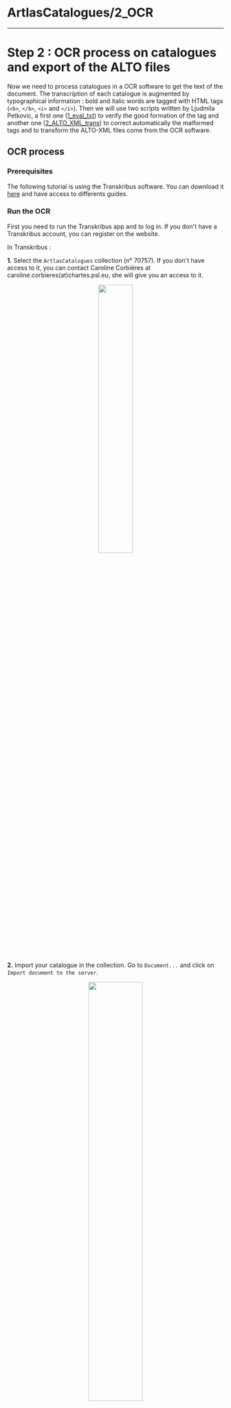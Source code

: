# ArtlasCatalogues/2_OCR

---

# Step 2 : OCR process on catalogues and export of the ALTO files

Now we need to process catalogues in a OCR software to get the text of the document. The transcription of each catalogue is augmented by typographical information : bold and italic words are tagged with HTML tags (`<b>`, `</b>`, `<i>` and `</i>`). Then we will use two scripts written by Ljudmila Petkovic, a first one ([1_eval_txt](https://github.com/carolinecorbieres/ArtlasCatalogues/tree/master/2_OCR/1_eval_txt)) to verify the good formation of the tag and another one ([2_ALTO_XML_trans](https://github.com/carolinecorbieres/ArtlasCatalogues/tree/master/2_OCR/2_ALTO_XML_trans)) to correct automatically the malformed tags and to transform the ALTO-XML files come from the OCR software.

## OCR process

### Prerequisites

The following tutorial is using the Transkribus software. You can download it [here](https://transkribus.eu/Transkribus/) and have access to differents guides. 

### Run the OCR

First you need to run the Transkribus app and to log in. If you don't have a Transkribus account, you can register on the website.   

In Transkribus :

**1.** Select the `ArtlasCatalogues` collection (n° 70757). If you don't have access to it, you can contact Caroline Corbières at caroline.corbieres(at)chartes.psl.eu, she will give you an access to it. 

<p align="center"><img src="https://github.com/carolinecorbieres/ArtlasCatalogues/blob/master/images/OCR-1.png" width="40%"></p>

**2.** Import your catalogue in the collection. Go to `Document...` and click on `Import document to the server`.

<p align="center"><img src="https://github.com/carolinecorbieres/ArtlasCatalogues/blob/master/images/OCR-2.png" width="50%"></p>

- If you have JPEG images of your catalogue, choose `Upload single document` and add the path to the `exhibCat_NAME_OF_THE_CATALOGUE/JPG` folder you created before. You can add the name of the catalogue in the `Title on server` section. 

<p align="center"><img src="https://github.com/carolinecorbieres/ArtlasCatalogues/blob/master/images/OCR-3.png" width="60%"></p>

- If you have a PDF version of your catalogue, choose `Extract and upload images from pdf` and add the path to your `exhibCat_NAME_OF_THE_CATALOGUE/PDF` folder you created before. You can add the name of the catalogue in the `Title on server` section. 

<p align="center"><img src="https://github.com/carolinecorbieres/ArtlasCatalogues/blob/master/images/OCR-4.png" width="60%"></p>

**3.** Run the OCR. Select your catalogue and go to the `Tools` tab. 
- In `Text Recognition` select `OCR (Abbyy FineReader)` method and click on `Run...`.
- Then select `Pages` in the new window and the language(s) of the catalogue and click on `OK`.

<p align="center"><img src="https://github.com/carolinecorbieres/ArtlasCatalogues/blob/master/images/OCR-5.png" width="60%"></p>

**4.** Run the `TYPO_2020_06_15` HTR model. Go to the `Tools` tab. 
- In `Text Recognition` select `HTR (CITLab)` method and click on `Run...`.
- Then select `Pages` in the new window. If the `TYPO_2020_06_15` HTR model is already stored, click on `OK`. If not, verify if you have access to it in the `Select HTR model...` tab, select it and click on `Ok`. If you don't find the model, you can contact Simon Gabay to have access to it at simon.gabay(at)unine.ch.

<p align="center"><img src="https://github.com/carolinecorbieres/ArtlasCatalogues/blob/master/images/OCR-6.png" width="60%"></p>

**5.** Verify the transcription of the OCR page by page. Go to the `Layout` tab.
- If you notice character srtings which don't make sense and which aren't a transcription of the text, you can delete the line by selecting the `TextRegion` and click on the no-entry sign. You can also delete some wrong characters of a line directly in the transcription area of Transkribus, under the image of the catalogue page. 

<p align="center"><img src="https://github.com/carolinecorbieres/ArtlasCatalogues/blob/master/images/OCR-7.png" width="60%"></p>

- If you notice the following mistakes, you must correct them :
  - A line isn't highlighted in blue and/or green : in the page image aera, add a baseline (select the `BL` green button) under the line to create a `TextRegion` and write the corresponding transcription in the transcription area.
  
  <p align="center"><img src="https://github.com/carolinecorbieres/ArtlasCatalogues/blob/master/images/OCR-8.png" width="40%"></p>
  
  - A bold or italic word isn't between tags (you don't need to correct every tag, a script will do it) : encode the word with the corresponding tags in the transcription area.
  
  <p align="center"><img src="https://github.com/carolinecorbieres/ArtlasCatalogues/blob/master/images/OCR-9.png" width="40%"></p>
  
  - Lines aren't in the good order : replace them in the `Layout` area.
  
  <p align="center"><img src="https://github.com/carolinecorbieres/ArtlasCatalogues/blob/master/images/OCR-10.png" width="60%"></p>
  
  - A `Table` region in the `Layout` area : delete it and re-create baselines. We notice that the transcrition of a `TableCell` isn't recorded in the ALTO files, so you must correct it. 
  
  <p align="center"><img src="https://github.com/carolinecorbieres/ArtlasCatalogues/blob/master/images/OCR-11.png" width="70%"></p>
 
Don't forget to save the transcription after each correction. 

## Tag verification and correction

**1.** In Transkribus, export the transcription in `.txt`. Go to the folder logo with a green right arrow.
- In `Client export` tab, file the path to your folder : `YOUR_PATH_TO_THE_FOLDER/ArtlasCatalogues/2_OCR/1_eval_txt/doc` and the file name : `exhibCat_NAME_OF_THE_CATALOGUE`.
- In `Choose export formats`, deselect `Transkribus Document` and select `Simple TXT`.
- Click on `OK`.

<p align="center"><img src="https://github.com/carolinecorbieres/ArtlasCatalogues/blob/master/images/OCR-12.png" width="60%"></p>

- Go to the folder you just created and move the `exhibCat_NAME_OF_THE_CATALOGUE.txt` in the `doc` folder. You can delete the `exhibCat_NAME_OF_THE_CATALOGUE` folder created by Transkribus.  

**2.** Go to your `ArtlasCatalogues/2_OCR/1_eval_txt/script` folder and open the `score_corr.py` script in a text editor program. 
- Complete the path to your document in the line 9 : `../doc/exhibCat_NAME_OF_THE_CATALOGUE.txt`.

<p align="center"><img src="https://github.com/carolinecorbieres/ArtlasCatalogues/blob/master/images/OCR-13.png" width="60%"></p>

**3.** Run in the terminal the following commands :
- Go to the `script` folder.
```
cd YOUR_PATH_TO_THE_FOLDER/ArtlasCatalogues/2_OCR/1_eval_txt/script
```
- Run the python script.
```
python3 score_corr.py
```

The script output is a the table of 3 columns : 
- The first one corresponds to the original text.
- The second one indicates a number corresponding to the possible tag scenarios. You can find more informations about it [here](https://github.com/ljpetkovic/OCR-cat/tree/GROBID_eval/eval_txt).
- The third one could be either the error signalisation or the suggestion of the correction.

**4.** In the second column of the scipt output, find the 2, 3 and 4 numbers to correct the OCR. 

<p align="center"><img src="https://github.com/carolinecorbieres/ArtlasCatalogues/blob/master/images/OCR-14.png" width="60%"></p>

- Return in Transkribus and correct the malformed tags (visible thanks to the numbers 2, 3 or 4) in the transcription area. When you have corrected a page, you can update the `In Progress` status (above the page image) to `Done` status. At the end, all your pages must be `Done` (you can check it in the `Overview` tab). 

<p align="center"><img src="https://github.com/carolinecorbieres/ArtlasCatalogues/blob/master/images/OCR-15.png" width="50%"></p>

## Transformation of the ALTO-XML files

**1.** In Transkribus, export the transcription in `ALTO`. Go to the folder logo with a green right arrow.
- In `Client export` tab, file the path to your folder : `YOUR_PATH_TO_THE_FOLDER/ArtlasCatalogues/2_OCR/2_ALTO_XML_trans/doc`.
- In `Export options`, deselect `Export Page` and `Export Image` and select `Export ALTO (Split Lines Into Words)`.
- Click on `OK`.

<p align="center"><img src="https://github.com/carolinecorbieres/ArtlasCatalogues/blob/master/images/OCR-16.png" width="60%"></p>

**2.**

## Credits

The python scripts are written by Ljudmila Petkovic, with the help of Simon Gabay, you can find more informations about them on her [GitHub](https://github.com/ljpetkovic/OCR-cat).
